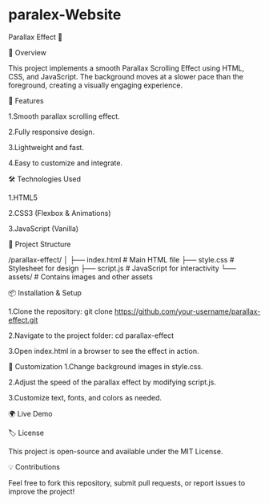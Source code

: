 # paralex-Website
Parallax Effect 🌟

 

📌 Overview

This project implements a smooth Parallax Scrolling Effect using HTML, CSS, and JavaScript. The background moves at a slower pace than the foreground, creating a visually engaging experience.

🚀 Features

1.Smooth parallax scrolling effect.

2.Fully responsive design.

3.Lightweight and fast.

4.Easy to customize and integrate.

🛠 Technologies Used

1.HTML5

2.CSS3 (Flexbox & Animations)

3.JavaScript (Vanilla)

📂 Project Structure

/parallax-effect/
│
├── index.html          # Main HTML file
├── style.css           # Stylesheet for design
├── script.js           # JavaScript for interactivity
└── assets/             # Contains images and other assets

📦 Installation & Setup

1.Clone the repository:
git clone https://github.com/your-username/parallax-effect.git

2.Navigate to the project folder:
cd parallax-effect

3.Open index.html in a browser to see the effect in action.

🎨 Customization
1.Change background images in style.css.

2.Adjust the speed of the parallax effect by modifying script.js.

3.Customize text, fonts, and colors as needed.

🌍 Live Demo

🏷️ License

This project is open-source and available under the MIT License.

💡 Contributions

Feel free to fork this repository, submit pull requests, or report issues to improve the project!

